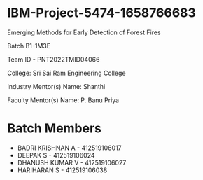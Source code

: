 # IBM-Project-5474-1658766683

Emerging Methods for Early Detection of Forest Fires

Batch B1-1M3E

Team ID - PNT2022TMID04066

College: Sri Sai Ram Engineering College

Industry Mentor(s) Name: Shanthi

Faculty Mentor(s) Name: P. Banu Priya

# Batch Members
  - BADRI KRISHNAN A - 412519106017
  - DEEPAK S - 412519106024
  - DHANUSH KUMAR V - 412519106027
  - HARIHARAN S - 412519106038
